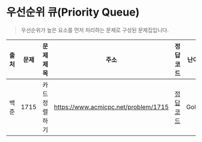 # 우선순위 큐(Priority Queue)

> 우선순위가 높은 요소를 먼저 처리하는 문제로 구성된 문제집입니다.

| 출처 | 문제 | 문제 제목     | 주소                                 | 정답 코드                   | 난이도 | 정답 여부 |
| ---- | ---- | ------------- | ------------------------------------ | --------------------------- | ------ | --------- |
| 백준 | 1715 | 카드 정렬하기 | https://www.acmicpc.net/problem/1715 | [정답 코드](./0x14/1715.js) | Gold.4 | ✅        |
